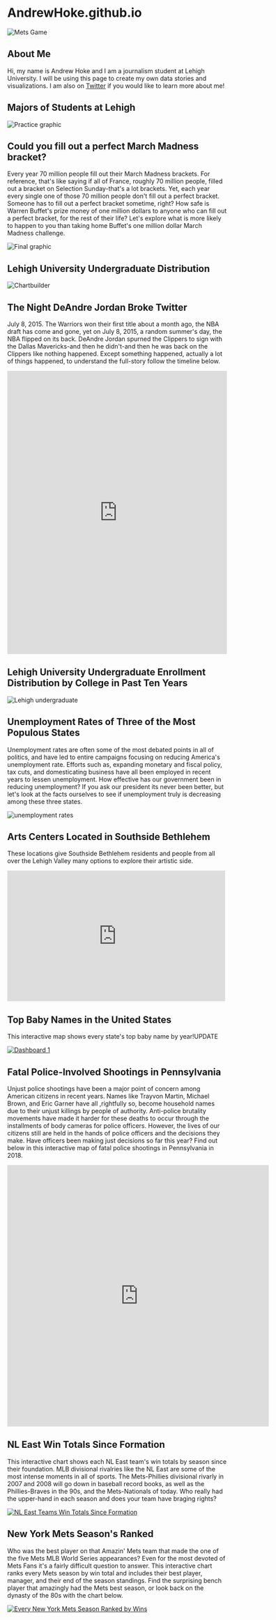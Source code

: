 # AndrewHoke.github.io
![Mets Game](https://github.com/AndrewHoke/AndrewHoke.github.io/blob/master/andy-hoke-201x300.png?raw=true)

## About Me
Hi, my name is Andrew Hoke and I am a journalism student at Lehigh University. I will be using this page to create my own data stories and visualizations. I am also on [Twitter](https://twitter.com/andyhoke12?lang=en) if you would like to learn more about me!

## Majors of Students at Lehigh 
![Practice graphic](https://github.com/AndrewHoke/AndrewHoke.github.io/blob/master/Practice%20Infographic.png?raw=true)


## Could you fill out a perfect March Madness bracket?

Every year 70 million people fill out their March Madness brackets. For reference, that's like saying if all of France, roughly 70 million people, filled out a bracket on Selection Sunday-that's a lot brackets. Yet, each year every single one of those 70 million people don't fill out a perfect bracket. Someone has to fill out a perfect bracket sometime, right? How safe is Warren Buffet's prize money of one million dollars to anyone who can fill out a perfect bracket, for the rest of their life? Let's explore what is more likely to happen to you than taking home Buffet's one million dollar March Madness challenge.  

![Final graphic](https://github.com/AndrewHoke/AndrewHoke.github.io/blob/master/March%20Madness%20graphic.png?raw=true)

## Lehigh University Undergraduate Distribution 

![Chartbuilder](https://github.com/AndrewHoke/AndrewHoke.github.io/blob/master/Day%205%20Lehigh%20students.png?raw=true)

## The Night DeAndre Jordan Broke Twitter

July 8, 2015. The Warriors won their first title about a month ago, the NBA draft has come and gone, yet on July 8, 2015, a random summer's day, the NBA flipped on its back. DeAndre Jordan spurned the Clippers to sign with the Dallas Mavericks-and then he didn't-and then he was back on the Clippers like nothing happened. Except something happened, actually a lot of things happened, to understand the full-story follow the timeline below. 

<iframe src='https://cdn.knightlab.com/libs/timeline3/latest/embed/index.html?source=1HNAUW3zwObzVZ1hyKLRn8GYa4zQT4CVr7re4SYbchsk&font=Default&lang=en&initial_zoom=2&height=650' width='100%' height='650' webkitallowfullscreen mozallowfullscreen allowfullscreen frameborder='0'></iframe>

## Lehigh University Undergraduate Enrollment Distribution by College in Past Ten Years

![Lehigh undergraduate](https://github.com/AndrewHoke/AndrewHoke.github.io/blob/master/Lehigh_University_Undergraduate_Enrollment_by_College_Arts_&_Sciences_Business_Engineering_chartbuilder.png?raw=true) 

## Unemployment Rates of Three of the Most Populous States

Unemployment rates are often some of the most debated points in all of politics, and have led to entire campaigns focusing on reducing America's unemployment rate. Efforts such as, expanding monetary and fiscal policy, tax cuts, and domesticating business have all been employed in recent years to lessen unemployment. How effective has our government been in reducing unemployment? If you ask our president its never been better, but let's look at the facts ourselves to see if unemployment truly is decreasing among these three states. 

![unemployment rates](https://github.com/AndrewHoke/AndrewHoke.github.io/blob/master/Unemployment_Rates_of_Three_of_the_Most_Populous_States_New_York_California_Texas_Average_chartbuilder.png?raw=true)

## Arts Centers Located in Southside Bethlehem

These locations give Southside Bethlehem residents and people from all over the Lehigh Valley many options to explore their artistic side. 
<iframe width="500" height="300" scrolling="no" frameborder="no" src="https://fusiontables.google.com/embedviz?q=select+col0+from+1qBMunLCR5eUc_v57lCDWxZUPpzGpriQ1d7HNvI0v&amp;viz=MAP&amp;h=false&amp;lat=40.61395132275258&amp;lng=-75.37206443779883&amp;t=1&amp;z=14&amp;l=col0&amp;y=2&amp;tmplt=2&amp;hml=ONE_COL_LAT_LNG"></iframe>

## Top Baby Names in the United States

This interactive map shows every state's top baby name by year!UPDATE

<div class='tableauPlaceholder' id='viz1524065021540' style='position: relative'><noscript><a href='#'><img alt='Dashboard 1 ' src='https:&#47;&#47;public.tableau.com&#47;static&#47;images&#47;To&#47;TopBabyNames_46&#47;Dashboard1&#47;1_rss.png' style='border: none' /></a></noscript><object class='tableauViz'  style='display:none;'><param name='host_url' value='https%3A%2F%2Fpublic.tableau.com%2F' /> <param name='embed_code_version' value='3' /> <param name='site_root' value='' /><param name='name' value='TopBabyNames_46&#47;Dashboard1' /><param name='tabs' value='no' /><param name='toolbar' value='yes' /><param name='static_image' value='https:&#47;&#47;public.tableau.com&#47;static&#47;images&#47;To&#47;TopBabyNames_46&#47;Dashboard1&#47;1.png' /> <param name='animate_transition' value='yes' /><param name='display_static_image' value='yes' /><param name='display_spinner' value='yes' /><param name='display_overlay' value='yes' /><param name='display_count' value='yes' /></object></div><script type='text/javascript'>var divElement = document.getElementById('viz1524065021540');var vizElement = divElement.getElementsByTagName('object')[0];vizElement.style.width='100%';vizElement.style.height=(divElement.offsetWidth*0.75)+'px';var scriptElement = document.createElement('script');scriptElement.src = 'https://public.tableau.com/javascripts/api/viz_v1.js';vizElement.parentNode.insertBefore(scriptElement, vizElement);</script>

## Fatal Police-Involved Shootings in Pennsylvania 

Unjust police shootings have been a major point of concern among American citizens in recent years. Names like Trayvon Martin, Michael Brown, and Eric Garner have all ,rightfully so,  become household names due to their unjust killings by people of authority. Anti-police brutality movements have made it harder for these deaths to occur through the installments of body cameras for police officers. However, the lives of our citizens still are held in the hands of police officers and the decisions they make. Have officers been making just decisions so far this year? Find out below in this interactive map of fatal police shootings in Pennsylvania in 2018.

<iframe width="600" height="600" scrolling="no" frameborder="no" src="https://fusiontables.google.com/embedviz?q=select+col0+from+1HG2vzFF27sDc5zeq4HzlUDF3yzSmZsw4vBmoopMl&amp;viz=MAP&amp;h=false&amp;lat=41.10405350825323&amp;lng=-76.7720510755612&amp;t=1&amp;z=7&amp;l=col0&amp;y=2&amp;tmplt=3&amp;hml=ONE_COL_LAT_LNG"></iframe>

## NL East Win Totals Since Formation

This interactive chart shows each NL East team's win totals by season since their foundation. MLB divisional rivalries like the NL East are some of the most intense moments in all of sports. The Mets-Phillies divisional rivarly in 2007 and 2008 will go down in baseball record books, as well as the Phillies-Braves in the 90s, and the Mets-Nationals of today. Who really had the upper-hand in each season and does your team have braging rights?

<div class='tableauPlaceholder' id='viz1525058020601' style='position: relative'><noscript><a href='#'><img alt='NL East Teams Win Totals Since Formation ' src='https:&#47;&#47;public.tableau.com&#47;static&#47;images&#47;2C&#47;2C7YNYGP3&#47;1_rss.png' style='border: none' /></a></noscript><object class='tableauViz'  style='display:none;'><param name='host_url' value='https%3A%2F%2Fpublic.tableau.com%2F' /> <param name='embed_code_version' value='3' /> <param name='path' value='shared&#47;2C7YNYGP3' /> <param name='toolbar' value='yes' /><param name='static_image' value='https:&#47;&#47;public.tableau.com&#47;static&#47;images&#47;2C&#47;2C7YNYGP3&#47;1.png' /> <param name='animate_transition' value='yes' /><param name='display_static_image' value='yes' /><param name='display_spinner' value='yes' /><param name='display_overlay' value='yes' /><param name='display_count' value='yes' /><param name='filter' value='publish=yes' /></object></div><script type='text/javascript'>var divElement = document.getElementById('viz1525058020601');var vizElement = divElement.getElementsByTagName('object')[0];vizElement.style.width='100%';vizElement.style.height=(divElement.offsetWidth*0.75)+'px';   var scriptElement = document.createElement('script');scriptElement.src = 'https://public.tableau.com/javascripts/api/viz_v1.js';         vizElement.parentNode.insertBefore(scriptElement, vizElement);</script>

## New York Mets Season's Ranked

Who was the best player on that Amazin' Mets team that made the one of the five Mets MLB World Series appearances? Even for the most devoted of Mets Fans it's a fairly difficult question to answer. This interactive chart ranks every Mets season by win total and includes their best player, manager, and their end of the season standings. Find the surprising bench player that amazingly had the Mets best season, or look back on the dynasty of the 80s with the chart below. 

<div class='tableauPlaceholder' id='viz1525112583749' style='position: relative'><noscript><a href='#'><img alt='Every New York Mets Season Ranked by Wins ' src='https:&#47;&#47;public.tableau.com&#47;static&#47;images&#47;Me&#47;MetsHistory&#47;Sheet2&#47;1_rss.png' style='border: none' /></a></noscript><object class='tableauViz'  style='display:none;'><param name='host_url' value='https%3A%2F%2Fpublic.tableau.com%2F' /> <param name='embed_code_version' value='3' /> <param name='site_root' value='' /><param name='name' value='MetsHistory&#47;Sheet2' /><param name='tabs' value='no' /><param name='toolbar' value='yes' /><param name='static_image' value='https:&#47;&#47;public.tableau.com&#47;static&#47;images&#47;Me&#47;MetsHistory&#47;Sheet2&#47;1.png' /> <param name='animate_transition' value='yes' /><param name='display_static_image' value='yes' /><param name='display_spinner' value='yes' /><param name='display_overlay' value='yes' /><param name='display_count' value='yes' /><param name='filter' value='publish=yes' /></object></div><script type='text/javascript'>var divElement = document.getElementById('viz1525112583749');        var vizElement = divElement.getElementsByTagName('object')[0];vizElement.style.width='100%';vizElement.style.height=(divElement.offsetWidth*0.75)+'px';var scriptElement = document.createElement('script');scriptElement.src = 'https://public.tableau.com/javascripts/api/viz_v1.js';vizElement.parentNode.insertBefore(scriptElement, vizElement);                </script>
